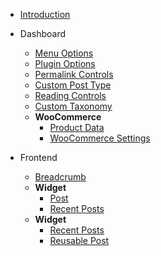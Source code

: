 * [Introduction](/)

- Dashboard

  - [Menu Options](dashboard/menu-options.md "Register menu specific custom input controls")
  - [Plugin Options](dashboard/options.md "Register a plugin’s options page")
  - [Permalink Controls](dashboard/permalink.md "Register text-field(s) to the \"Permalinks\" settings page")
  - [Custom Post Type](dashboard/post-type.md "Register custom post types")
  - [Reading Controls](dashboard/reading.md "Register static page dropdown field(s) to the \"Reading\" settings page")
  - [Custom Taxonomy](dashboard/taxonomy.md "Register custom taxonomy objects")
  - **WooCommerce**
    - [Product Data](dashboard/woocommerce/product-data.md "Register product specific custom meta-data controls")
    - [WooCommerce Settings](dashboard/woocommerce/wc-settings.md "Register custom controls to the WooCommerce’s \"Settings\" page")

- Frontend

  - [Breadcrumb](frontend/breadcrumb.md "Generate a list of breadcrumb trails")
  - **Widget**
      - [Post](frontend/shortcode/post.md "A single post based on given/selected post-id")
      - [Recent Posts](frontend/shortcode/recent-posts.md "A list of recent posts generated via custom shortcode attributes")
  - **Widget**
      - [Recent Posts](frontend/widget/recent-posts.md "Output a list of most recent published posts")
      - [Reusable Post](frontend/widget/reusable-post.md "Output a selected reusable-post content on the page")